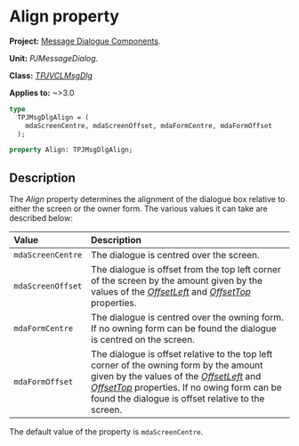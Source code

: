 # Align property

**Project:** [Message Dialogue Components](../API.md).

**Unit:** _PJMessageDialog_.

**Class:** _[TPJVCLMsgDlg](./TPJVCLMsgDlg.md)_

**Applies to:** ~>3.0

```pascal
type
  TPJMsgDlgAlign = (
    mdaScreenCentre, mdaScreenOffset, mdaFormCentre, mdaFormOffset
  );

property Align: TPJMsgDlgAlign;
```

## Description

The _Align_ property determines the alignment of the dialogue box relative to either the screen or the owner form. The various values it can take are described below:

| Value | Description |
|:------|:------------|
| `mdaScreenCentre` | The dialogue is centred over the screen. |
| `mdaScreenOffset` | The dialogue is offset from the top left corner of the screen by the amount given by the values of the _[OffsetLeft](./TPJVCLMsgDlg-OffsetLeft.md)_ and _[OffsetTop](./TPJVCLMsgDlg-OffsetTop.md)_ properties. |
| `mdaFormCentre` | The dialogue is centred over the owning form. If no owning form can be found the dialogue is centred on the screen. |
| `mdaFormOffset` | The dialogue is offset relative to the top left corner of the owning form by the amount given by the values of the _[OffsetLeft](./TPJVCLMsgDlg-OffsetLeft.md)_ and _[OffsetTop](./TPJVCLMsgDlg-OffsetTop.md)_ properties. If no owing form can be found the dialogue is offset relative to the screen. |

The default value of the property is `mdaScreenCentre`.

